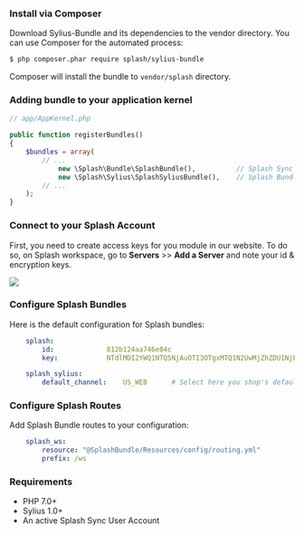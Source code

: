 
### Install via Composer

Download Sylius-Bundle and its dependencies to the vendor directory. You can use Composer for the automated process:
```bash
$ php composer.phar require splash/sylius-bundle
```

Composer will install the bundle to `vendor/splash` directory.

### Adding bundle to your application kernel

```php
// app/AppKernel.php

public function registerBundles()
{
    $bundles = array(
        // ...
            new \Splash\Bundle\SplashBundle(),          // Splash Sync Core PHP Bundle 
            new \Splash\Sylius\SplashSyliusBundle(),    // Splash Bundle for Sylius
        // ...
    );
}
```

### Connect to your Splash Account

First, you need to create access keys for you module in our website. To do so, on Splash workspace, go to **Servers** >> **Add a Server** and note your id & encryption keys. 

![](https://splashsync.github.io/Sylius-Bundle/img/screenshot_2.png)
 
### Configure Splash Bundles

Here is the default configuration for Splash bundles:

```yml
    splash:
        id:             812b124aa746e04c                                        # Your Splash Server Id
        key:            NTdlMDI2YWQ1NTQ5NjAuOTI3OTgxMTQ1N2UwMjZhZDU1NjFiMS      # Your Server Secret Encryption Key

    splash_sylius:
        default_channel:    US_WEB      # Select here you shop's default channel
```

### Configure Splash Routes

Add Splash Bundle routes to your configuration:

```yml
    splash_ws:
        resource: "@SplashBundle/Resources/config/routing.yml"
        prefix: /ws
```

### Requirements

* PHP 7.0+
* Sylius 1.0+
* An active Splash Sync User Account

